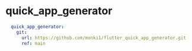 # quick_app_generator
```yaml
  quick_app_generator:
    git:
      url: https://github.com/monki1/flutter_quick_app_generator.git
      ref: main
```

